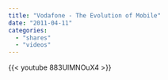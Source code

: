 ```yaml
---
title: "Vodafone - The Evolution of Mobile"
date: "2011-04-11"
categories:
  - "shares"
  - "videos"
---
```


{{< youtube 883UlMNOuX4 >}}
